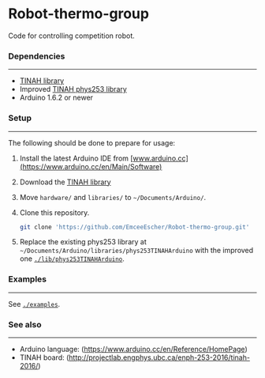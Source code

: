 # Robot-thermo-group
Code for controlling competition robot.

### Dependencies
---
* [TINAH library](http://projectlab.engphys.ubc.ca/wp-content/uploads/TINAH_DocumentsFolder.zip)
* Improved [TINAH phys253 library](./lib/phys253TINAHArduino)
* Arduino 1.6.2 or newer

### Setup
---
The following should be done to prepare for usage:

1. Install the latest Arduino IDE from [www.arduino.cc](https://www.arduino.cc/en/Main/Software)

2. Download the [TINAH library](http://projectlab.engphys.ubc.ca/wp-content/uploads/TINAH_DocumentsFolder.zip)

3. Move `hardware/` and `libraries/` to `~/Documents/Arduino/`.

4. Clone this repository.  

   ```bash
   git clone 'https://github.com/EmceeEscher/Robot-thermo-group.git'
   ```

5. Replace the existing phys253 library at
`~/Documents/Arduino/libraries/phys253TINAHArduino`
with the improved one
[`./lib/phys253TINAHArduino`](./lib/phys253TINAHArduino).

### Examples
---
See [`./examples`](./examples).

### See also
---
* Arduino language: (https://www.arduino.cc/en/Reference/HomePage)
* TINAH board: (http://projectlab.engphys.ubc.ca/enph-253-2016/tinah-2016/)

